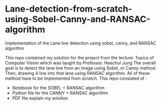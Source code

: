 # Lane-detection-from-scratch-using-Sobel-Canny-and-RANSAC-algorithm
Implementation of the Lane line detection using sobel, canny, and RANSAC algorithm

This repo contained my solution for the project from the lecture: Topics of Computer Vision which was taught by Professor. Heechul Jung
The overall goal is to detect the lane line from an image using Sobel, or Canny method. Then, drawing 4 line into that lane using RANSAC algorithm. All of these method have to be implemented from scratch.
This repo consisted of :
+ Notebook for the SOBEL + RANSAC algorithm
+ Python file for the CANNY + RANSAC algorithm
+ PDF file explain my solution


